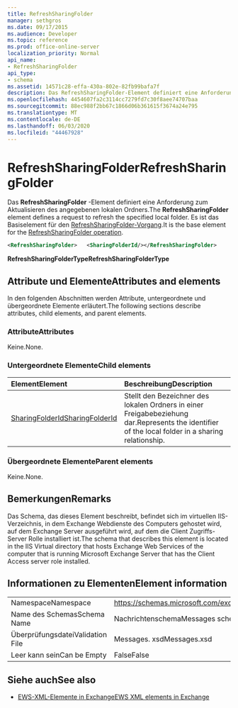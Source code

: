 ```yaml
---
title: RefreshSharingFolder
manager: sethgros
ms.date: 09/17/2015
ms.audience: Developer
ms.topic: reference
ms.prod: office-online-server
localization_priority: Normal
api_name:
- RefreshSharingFolder
api_type:
- schema
ms.assetid: 14571c28-effa-430a-802e-82fb99bafa7f
description: Das RefreshSharingFolder-Element definiert eine Anforderung zum Aktualisieren des angegebenen lokalen Ordners. Es ist das Basiselement für den RefreshSharingFolder-Vorgang.
ms.openlocfilehash: 4454607fa2c3114cc7279fd7c30f8aee74707baa
ms.sourcegitcommit: 88ec988f2bb67c1866d06b361615f3674a24e795
ms.translationtype: MT
ms.contentlocale: de-DE
ms.lasthandoff: 06/03/2020
ms.locfileid: "44467928"
---
```

# <a name="refreshsharingfolder"></a><span data-ttu-id="9667f-104">RefreshSharingFolder</span><span class="sxs-lookup"><span data-stu-id="9667f-104">RefreshSharingFolder</span></span>

<span data-ttu-id="9667f-105">Das **RefreshSharingFolder** -Element definiert eine Anforderung zum Aktualisieren des angegebenen lokalen Ordners.</span><span class="sxs-lookup"><span data-stu-id="9667f-105">The **RefreshSharingFolder** element defines a request to refresh the specified local folder.</span></span> <span data-ttu-id="9667f-106">Es ist das Basiselement für den [RefreshSharingFolder-Vorgang](refreshsharingfolder-operation.md).</span><span class="sxs-lookup"><span data-stu-id="9667f-106">It is the base element for the [RefreshSharingFolder operation](refreshsharingfolder-operation.md).</span></span>
  
```xml
<RefreshSharingFolder>   <SharingFolderId/></RefreshSharingFolder>
```

 <span data-ttu-id="9667f-107">**RefreshSharingFolderType**</span><span class="sxs-lookup"><span data-stu-id="9667f-107">**RefreshSharingFolderType**</span></span>
## <a name="attributes-and-elements"></a><span data-ttu-id="9667f-108">Attribute und Elemente</span><span class="sxs-lookup"><span data-stu-id="9667f-108">Attributes and elements</span></span>

<span data-ttu-id="9667f-109">In den folgenden Abschnitten werden Attribute, untergeordnete und übergeordnete Elemente erläutert.</span><span class="sxs-lookup"><span data-stu-id="9667f-109">The following sections describe attributes, child elements, and parent elements.</span></span>
  
### <a name="attributes"></a><span data-ttu-id="9667f-110">Attribute</span><span class="sxs-lookup"><span data-stu-id="9667f-110">Attributes</span></span>

<span data-ttu-id="9667f-111">Keine.</span><span class="sxs-lookup"><span data-stu-id="9667f-111">None.</span></span>
  
### <a name="child-elements"></a><span data-ttu-id="9667f-112">Untergeordnete Elemente</span><span class="sxs-lookup"><span data-stu-id="9667f-112">Child elements</span></span>

|<span data-ttu-id="9667f-113">**Element**</span><span class="sxs-lookup"><span data-stu-id="9667f-113">**Element**</span></span>|<span data-ttu-id="9667f-114">**Beschreibung**</span><span class="sxs-lookup"><span data-stu-id="9667f-114">**Description**</span></span>|
|:-----|:-----|
|[<span data-ttu-id="9667f-115">SharingFolderId</span><span class="sxs-lookup"><span data-stu-id="9667f-115">SharingFolderId</span></span>](sharingfolderid.md) <br/> |<span data-ttu-id="9667f-116">Stellt den Bezeichner des lokalen Ordners in einer Freigabebeziehung dar.</span><span class="sxs-lookup"><span data-stu-id="9667f-116">Represents the identifier of the local folder in a sharing relationship.</span></span>  <br/> |
   
### <a name="parent-elements"></a><span data-ttu-id="9667f-117">Übergeordnete Elemente</span><span class="sxs-lookup"><span data-stu-id="9667f-117">Parent elements</span></span>

<span data-ttu-id="9667f-118">Keine.</span><span class="sxs-lookup"><span data-stu-id="9667f-118">None.</span></span>
  
## <a name="remarks"></a><span data-ttu-id="9667f-119">Bemerkungen</span><span class="sxs-lookup"><span data-stu-id="9667f-119">Remarks</span></span>

<span data-ttu-id="9667f-120">Das Schema, das dieses Element beschreibt, befindet sich im virtuellen IIS-Verzeichnis, in dem Exchange Webdienste des Computers gehostet wird, auf dem Exchange Server ausgeführt wird, auf dem die Client Zugriffs-Server Rolle installiert ist.</span><span class="sxs-lookup"><span data-stu-id="9667f-120">The schema that describes this element is located in the IIS Virtual directory that hosts Exchange Web Services of the computer that is running Microsoft Exchange Server that has the Client Access server role installed.</span></span>
  
## <a name="element-information"></a><span data-ttu-id="9667f-121">Informationen zu Elementen</span><span class="sxs-lookup"><span data-stu-id="9667f-121">Element information</span></span>

|||
|:-----|:-----|
|<span data-ttu-id="9667f-122">Namespace</span><span class="sxs-lookup"><span data-stu-id="9667f-122">Namespace</span></span>  <br/> |https://schemas.microsoft.com/exchange/services/2006/messages  <br/> |
|<span data-ttu-id="9667f-123">Name des Schemas</span><span class="sxs-lookup"><span data-stu-id="9667f-123">Schema Name</span></span>  <br/> |<span data-ttu-id="9667f-124">Nachrichtenschema</span><span class="sxs-lookup"><span data-stu-id="9667f-124">Messages schema</span></span>  <br/> |
|<span data-ttu-id="9667f-125">Überprüfungsdatei</span><span class="sxs-lookup"><span data-stu-id="9667f-125">Validation File</span></span>  <br/> |<span data-ttu-id="9667f-126">Messages. xsd</span><span class="sxs-lookup"><span data-stu-id="9667f-126">Messages.xsd</span></span>  <br/> |
|<span data-ttu-id="9667f-127">Leer kann sein</span><span class="sxs-lookup"><span data-stu-id="9667f-127">Can be Empty</span></span>  <br/> |<span data-ttu-id="9667f-128">False</span><span class="sxs-lookup"><span data-stu-id="9667f-128">False</span></span>  <br/> |
   
## <a name="see-also"></a><span data-ttu-id="9667f-129">Siehe auch</span><span class="sxs-lookup"><span data-stu-id="9667f-129">See also</span></span>



- [<span data-ttu-id="9667f-130">EWS-XML-Elemente in Exchange</span><span class="sxs-lookup"><span data-stu-id="9667f-130">EWS XML elements in Exchange</span></span>](ews-xml-elements-in-exchange.md)


